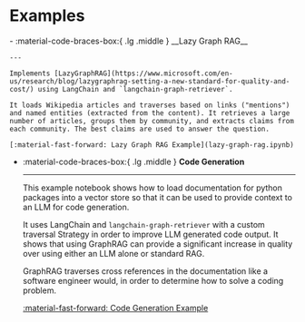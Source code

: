 # Examples

<div class="grid cards" markdown>
-   :material-code-braces-box:{ .lg .middle } __Lazy Graph RAG__

    ---

    Implements [LazyGraphRAG](https://www.microsoft.com/en-us/research/blog/lazygraphrag-setting-a-new-standard-for-quality-and-cost/) using LangChain and `langchain-graph-retriever`.

    It loads Wikipedia articles and traverses based on links ("mentions") and named entities (extracted from the content). It retrieves a large number of articles, groups them by community, and extracts claims from each community. The best claims are used to answer the question.

    [:material-fast-forward: Lazy Graph RAG Example](lazy-graph-rag.ipynb)

-   :material-code-braces-box:{ .lg .middle } __Code Generation__

    ---
    This example notebook shows how to load documentation for python packages into a
    vector store so that it can be used to provide context to an LLM for code generation.

    It uses LangChain and `langchain-graph-retriever` with a custom traversal Strategy
    in order to improve LLM generated code output. It shows that using GraphRAG can
    provide a significant increase in quality over using either an LLM alone or standard
    RAG.

    GraphRAG traverses cross references in the documentation like a software engineer
    would, in order to determine how to solve a coding problem.

    [:material-fast-forward: Code Generation Example](code-generation.ipynb)
</div>
